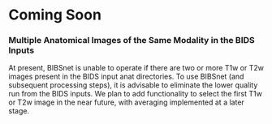 # Coming Soon

### Multiple Anatomical Images of the Same Modality in the BIDS Inputs

At present, BIBSnet is unable to operate if there are two or more T1w or T2w images present in the BIDS input anat directories. To use BIBSnet (and subsequent processing steps), it is advisable to eliminate the lower quality run from the BIDS inputs. We plan to add functionality to select the first T1w or T2w image in the near future, with averaging implemented at a later stage.
